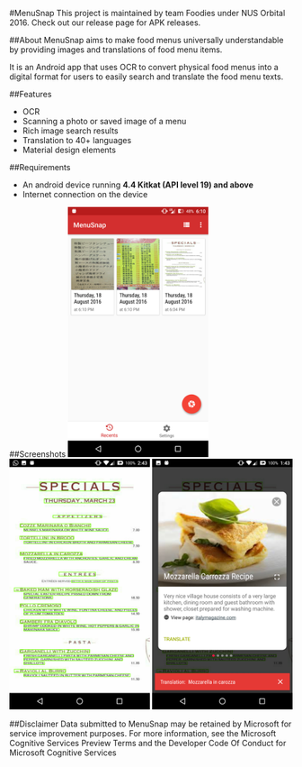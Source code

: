 #MenuSnap
This project is maintained by team Foodies under NUS Orbital 2016. 
Check out our release page for APK releases.

##About
MenuSnap aims to make food menus universally understandable by providing images and translations of food menu items.

It is an Android app that uses OCR to convert physical food menus into a digital format for users to easily search and translate the food menu texts.

##Features
 - OCR
 - Scanning a photo or saved image of a menu
 - Rich image search results
 - Translation to 40+ languages
 - Material design elements

##Requirements
 - An android device running <b>4.4 Kitkat (API level 19) and above</b> 
 - Internet connection on the device
 
##Screenshots
<img src="/screenshots/Screenshot_20160802-134252.png" width="250">
<img src="/screenshots/Screenshot_20160802-144359.png" width="250">
<img src="/screenshots/Screenshot_20160802-134312.png" width="250">

##Disclaimer
Data submitted to MenuSnap may be retained by Microsoft for service improvement purposes.
For more information, see the Microsoft Cognitive Services Preview Terms and the Developer Code Of Conduct 
for Microsoft Cognitive Services